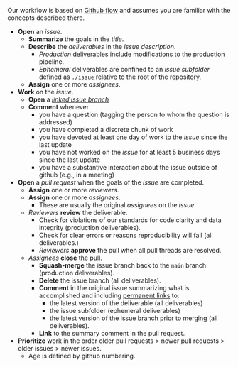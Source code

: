Our workflow is based on [Github flow](https://docs.github.com/en/get-started/quickstart/github-flow) and assumes you are familiar with the concepts described there.
* **Open** an _issue_.
  * **Summarize** the goals in the _title_.
  * **Describe** the _deliverables_ in the _issue description_.
    * _Production_ deliverables include modifications to the production pipeline.
    * _Ephemeral_ deliverables are confined to an _issue subfolder_ defined as `./issue` relative to the root of the repository.
  * **Assign** one or more _assignees_.
* **Work** on the _issue_.
  * **Open** a [_linked issue branch_](https://docs.github.com/en/issues/tracking-your-work-with-issues/creating-a-branch-for-an-issue)
  * **Comment** whenever
    * you have a question (tagging the person to whom the question is addressed)
    * you have completed a discrete chunk of work
    * you have devoted at least one day of work to the _issue_ since the last update
    * you have not worked on the _issue_ for at least 5 business days since the last update
    * you have a substantive interaction about the issue outside of github (e.g., in a meeting)
* **Open** a _pull request_ when the goals of the _issue_ are completed.
  * **Assign** one or more _reviewers_.
  * **Assign** one or more _assignees_.
    * These are usually the original _assignees_ on the _issue_.
  * _Reviewers_ **review** the deliverable.
    * Check for violations of our standards for code clarity and data integrity (production deliverables).
    * Check for clear errors or reasons reproducibility will fail (all deliverables.)
    * _Reviewers_ **approve** the pull when all pull threads are resolved.
  * _Assignees_ **close** the pull.
    * **Squash-merge** the issue branch back to the `main` branch (production deliverables).
    * **Delete** the issue branch (all deliverables).
    * **Comment** in the original issue summarizing what is accomplished and including [permanent links](https://docs.github.com/en/repositories/working-with-files/using-files/getting-permanent-links-to-files) to:
      * the latest version of the deliverable (all deliverables)
      * the issue subfolder (ephemeral deliverables)
      * the latest version of the issue branch prior to merging (all deliverables).
    * **Link** to the summary comment in the pull request.
* **Prioritize** work in the order older pull requests > newer pull requests > older issues > newer issues.
  * Age is defined by github numbering.